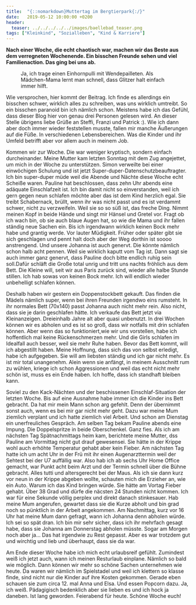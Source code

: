 ```yaml
---
title:  "{::nomarkdown}Muttertag im Bergtierpark{:/}"
date:   2019-05-12 10:00:00 +0200
header:
  teaser: ../../../../../images/baellebad_teaser.png
tags: ["Kleinkind", "Sozialleben", "Kind & Karriere"]
---
```


**Nach einer Woche, die echt chaotisch war, machen wir das Beste aus dem verregneten Wochenende. Ein bisschen Freunde sehen und viel Familienaction. Das ging bei uns ab.**

<figure>
  <img src="../../../../../images/baellebad.png" alt="">
  <figcaption>Ja, ich trage einen Einhornpulli mit Wendepailleten. Als Mädchen-Mama lernt man schnell, dass Glitzer halt einfach immer hilft.</figcaption>
</figure>

Wie versprochen, hier kommt der Beitrag. Ich finde es allerdings ein bisschen schwer, wirklich alles zu schreiben, was uns wirklich umtreibt. So ein bisschen paranoid bin ich nämlich schon. Meistens habe ich das Gefühl, dass dieser Blog hier von genau drei Personen gelesen wird. An dieser Stelle übrigens liebe Grüße an Steffi, Franzi und Patrick :). Wie ich dann aber doch immer wieder feststellen musste, fallen mir manche Äußerungen auf die Füße. In verschiedenen Lebensbereichen. Was die Kinder und ihr Umfeld betrifft aber vor allem auch in meinem Job. 

Kommen wir zur Woche. Die war weniger kryptisch, sondern einfach durcheinander. Meine Mutter kam letzten Sonntag mit dem Zug angejettet, um mich in der Woche zu unterstützen. Simon verweilte bei einer einwöchigen Schulung und ist jetzt Super-duper-Datenschutzbeauftragter. Ich bin super-duper müde weil die Abende und Nächte diese Woche echt Scheiße waren. Pauline hat beschlossen, dass zehn Uhr abends eine adäquate Einschlafzeit ist. Ich bin damit nicht so einverstanden, weil ich gern gegen neun schlafen möchte aber das ist dem Kind herzlich egal. Sie treibt Schabernack, brüllt, wenn ihr was nicht passt und es ist verdammt schwer, nicht zu verzweifeln. Weil sie so so süß ist, das freche Ding. Nimmt meinen Kopf in beide Hände und singt mir Hänsel und Gretel vor. Fragt ob ich wach bin, ob sie auch blaue Augen hat, so wie die Mama und ihr fallen ständig neue Sachen ein. Bis ich irgendwann wirklich keinen Bock mehr habe und grantig werde. Vor lauter Müdigkeit. Früher oder später gibt sie sich geschlagen und pennt halt doch aber der Weg dorthin ist soooo anstrengend. Und unsere Johanna ist auch genervt. Die könnte nämlich schon halb acht pennen. Weil sie wirklich kaputt vom Tag ist. Dann sagt sie auch immer ganz genervt, dass Pauline doch bitte endlich ruhig sein soll.Dafür schläft die Große total unrig und tritt uns nachts fröhlich aus dem Bett. Die Kleine will, seit wir aus Paris zurück sind, wieder alle halbe Stunde stillen. Ich hab sowas von keinen Bock mehr. Ich will endlich wieder unbehelligt schlafen können. 

Deshalb haben wir gestern ein Doppenstockbett gekauft. Das finden die Mädels nämlich super, wenn bei ihren Freunden irgendwo eins rumsteht. In ihr normales Bett (70x140) passt Johanna auch nicht mehr rein. Also nicht, dass sie je darin geschlafen hätte. Ich verkaufe das Bett jetzt via Kleinanzeigen. Dreieinhalb Jahre alt aber quasi unbenutzt. In drei Wochen können wir es abholen und es ist so groß, dass wir notfalls mit drin schlafen können. Aber wenn das so funktioniert,wie wir uns vorstellen, habe ich hoffentlich mal keine Rückenschmerzen mehr. Und die Girls schlafen im Idealfall auch besser, weil sie mehr Ruhe haben. Bevor das Bett kommt, will ich abgestillt haben. Meine Hoffnung, dass sich das von selbst erledigt, habe ich aufgegeben. Sie will am liebsten ständig und ich gar nicht mehr. Es ist mir total unangenehm. Alein wenn sie anfängt, in meinem Ausschnitt rum zu wühlen, kriege ich schon Aggressionen und weil das echt nicht mehr schön ist, muss es ein Ende haben. Ich hoffe, dass ich standhaft bleiben kann. 

Soviel zu den Kack-Nächten und der beschissenen Einschlaf-Situation der letzten Woche. Bis auf eine Ausnahme habe immer ich die Kinder ins Bett gebracht. Da hat mir mein Mann schon arg gefehlt. Denn der übernimmt sonst auch, wenn es bei mir gar nicht mehr geht. Dazu war meine Mum ziemlich verplant und ich hatte ziemlich viel Arbeit. Und schon am Dienstag ein unerfreuliches Gespräch. Am selben Tag bekam Pauline abends eine Impung. Die Doppelspritze in beide Oberschenkel. Ganz fies. Als ich am nächsten Tag Spätnachmittags heim kam, berichtete meine Mutter, dss Pauline am Vormittag nicht gut drauf gewesensei. Sie hätte in der Krippe wohl auch erhöhte Temperatur gehabt aber kein Fieber. Am nächsten Tag hatte ich um acht Uhr in der Frü mit ihr einen Augenarzttermin weil der Sehtest bei der U7 auffällig war. Also hab ich ab sechs Uhr Home Office gemacht, war Punkt acht beim Arzt und der Termin schnell über die Bühne gebracht. Alles tutti und altersgerecht bei der Maus. Als ich sie dann kurz vor neun in der Krippe abgeben wollte, schauten mich die Erzieher an, wie ein Auto. Warum ich das Kind bringen würde. Sie hätte am Vortag Fieber gehabt. Über 38 Grad und dürfe die näcsten 24 Stunden nicht kommen. Ich war für eine Sekunde völlig perplex und direkt danach stinkesauer. Hab meine Mum angerufen, gewartet dass sie die Kurze abholt und bin grad noch so pünktlich in der Arbeit angekommen. Am Nachmittag, kurz vor 16 Uhr hat meine Mum dann gefragt, wann ich Johanna denn abholen würde. Ich sei so spät dran. Ich bin mir sehr sicher, dass ich ihr mehrfach gesagt habe, dass sie Johanna am Donnerstag abholen müsste. Sogar am Morgen noch aber ja... Das hat irgendwie zu Rest gepasst. Aber es war trotzdem gut und wirchtig und lieb und überhaupt, dass sie da war.

Am Ende dieser Woche habe ich mich echt urlaubsreif gefühlt. Zumindest weiß ich jetzt auch, wann ich meinen Resturlaub einplane. Nämlich so bald wie möglich. Dann können wir mehr so schöne Sachen unternehmen wie heute. Da waren wir nämlich im Spielstadel und weil ich klettern so klasse finde, sind nicht nur die Kinder auf ihre Kosten gekommen. Gerade eben schauen sie zum circa 12. mal Anna und Elsa. Und essen Popcorn dazu. Ja, ich weiß. Pädagigisch bedenklich aber sie lieben es und ich hock ja daneben. Ist lang geworden. Feierabend für heute. Schöne Woche euch!  


 








 















 












   






































